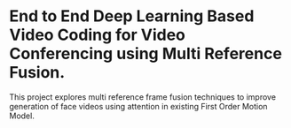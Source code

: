 # End to End Deep Learning Based Video Coding for Video Conferencing using Multi Reference Fusion.

This project explores multi reference frame fusion techniques to improve generation of face videos using attention in existing First Order Motion Model.   
 